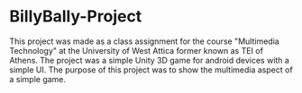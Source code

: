 # BillyBally-Project
This project was made as a class assignment for the course "Multimedia Technology" at the University of West Attica former known as TEI of Athens. The project was a simple Unity 3D game for android devices with a simple UI. The purpose of this project was to show the multimedia aspect of a simple game.
